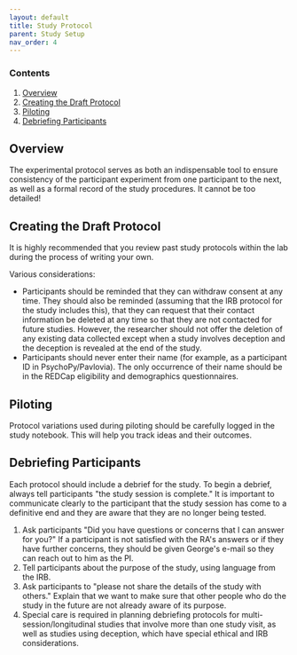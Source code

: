 ```yaml
---
layout: default
title: Study Protocol
parent: Study Setup
nav_order: 4
---
```


### Contents
1. [Overview](#overview)
2. [Creating the Draft Protocol](#creating-the-draft-protocol)
3. [Piloting](#piloting)
3. [Debriefing Participants](#debriefing-participants)



## Overview
The experimental protocol serves as both an indispensable tool to ensure consistency of the participant experiment from one participant to the next, as well as a formal record of the study procedures. It cannot be too detailed!


## Creating the Draft Protocol
It is highly recommended that you review past study protocols within the lab during the process of writing your own.

Various considerations:
* Participants should be reminded that they can withdraw consent at any time. They should also be reminded (assuming that the IRB protocol for the study includes this), that they can request that their contact information be deleted at any time so that they are not contacted for future studies. However, the researcher should not offer the deletion of any existing data collected except when a study involves deception and the deception is revealed at the end of the study.
* Participants should never enter their name (for example, as a participant ID in PsychoPy/Pavlovia).  The only occurrence of their name should be in the REDCap eligibility and demographics questionnaires.


## Piloting
Protocol variations used during piloting should be carefully logged in the study notebook. This will help you track ideas and their outcomes.


## Debriefing Participants
Each protocol should include a debrief for the study. To begin a debrief, always tell participants "the study session is complete." It is important to communicate clearly to the participant that the study session has come to a definitive end and they are aware that they are no longer being tested.

1. Ask participants "Did you have questions or concerns that I can answer for you?" If a participant is not satisfied with the RA's answers or if they have further concerns, they should be given George's e-mail so they can reach out to him as the PI.
2. Tell participants about the purpose of the study, using language from the IRB.
3. Ask participants to "please not share the details of the study with others." Explain that we want to make sure that other people who do the study in the future are not already aware of its purpose.
4. Special care is required in planning debriefing protocols for multi-session/longitudinal studies that involve more than one study visit, as well as studies using deception, which have special ethical and IRB considerations.
